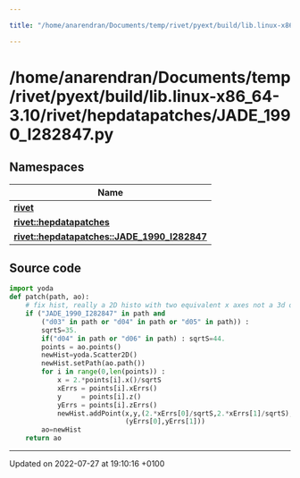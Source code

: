```yaml
---

title: "/home/anarendran/Documents/temp/rivet/pyext/build/lib.linux-x86_64-3.10/rivet/hepdatapatches/JADE_1990_I282847.py"

---
```


# /home/anarendran/Documents/temp/rivet/pyext/build/lib.linux-x86_64-3.10/rivet/hepdatapatches/JADE_1990_I282847.py



## Namespaces

| Name           |
| -------------- |
| **[rivet](http://example.org/namespaces/namespacerivet/)**  |
| **[rivet::hepdatapatches](http://example.org/namespaces/namespacerivet_1_1hepdatapatches/)**  |
| **[rivet::hepdatapatches::JADE_1990_I282847](http://example.org/namespaces/namespacerivet_1_1hepdatapatches_1_1jade__1990__i282847/)**  |




## Source code

```python
import yoda
def patch(path, ao):
    # fix hist, really a 2D histo with two equivalent x axes not a 3d one
    if ("JADE_1990_I282847" in path and
        ("d03" in path or "d04" in path or "d05" in path)) : 
        sqrtS=35.
        if("d04" in path or "d06" in path) : sqrtS=44.
        points = ao.points()
        newHist=yoda.Scatter2D()
        newHist.setPath(ao.path())
        for i in range(0,len(points)) :
            x = 2.*points[i].x()/sqrtS
            xErrs = points[i].xErrs()
            y     = points[i].z()
            yErrs = points[i].zErrs()
            newHist.addPoint(x,y,(2.*xErrs[0]/sqrtS,2.*xErrs[1]/sqrtS),
                             (yErrs[0],yErrs[1]))    
        ao=newHist
    return ao
```


-------------------------------

Updated on 2022-07-27 at 19:10:16 +0100
